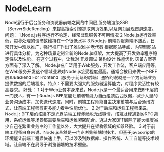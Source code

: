 <!--
 * @Descripttion: 
 * @Author: Fiona.xu
 * @version: 
 * @Date: 2021-01-26 12:40:32
 * @LastEditors: Fiona.xu
 * @LastEditTime: 2021-01-26 13:19:31
-->
# NodeLearn
Node运行于后台服务和浏览器前端之间的中间层,服务端渲染SSR（ServerSideRending）来提高搜索引擎抓取网页效果,以及网页展现首屏速度。
问题：
1.Node.js程序运行不稳定，经常出现服务不可用情况
2.Node.js运行效率低，每秒处理的请求数维持在一个很低水平
3.Node.js 前端对服务端不熟悉，日常开发中难以推广，强行推广作出了难以维护老代码
根据网站特点，内容型网站进行具体分析，为这种场景定制全新的Node.js框架，大大提高了开发效率程序稳定性以及性能。
在这个过程中，让我对
开发调试
架构设计
性能优化
灾备方案等方面有了深入了解。
Node.js被广泛用于Web服务，开发工作流，客户端应用等,在Web服务开发这个领域业界对Node.js接受程度最高。通常会被用来做一个BFF层即Backend For Frontend（服务于前端的后端）通俗的说就是一个为前端业务提供数据的后端程序。特点：不需要太强大的服务器运算能力，对程序灵活性有较高要求。
好处：
1.对于Web业务本身来说，Node.js是一个最适合用来做BFF层的一门技术，有一个Node.js BFF层能让前端有能力自由组装后台数据，减少大量的业务沟通成本，加快迭代速度，同时，前端工程师能自主决定前端与后台通讯方式，让前端工程师有更多能力着手性能优化。
2.对于后端和运维工程师来说，Node.js BFF层的搭建不是光靠前端工程师就能完成事情，搭建过程遇到的RPC调用，系统运维等场景都需要后端和运维紧密配合。通过大家BFF层除了能大幅度减少自己在繁重业务中的工作量以外，大大提升在架构领域的知识经验。
3.对于前端工程师自身来说，Node.js虽然是一门非浏览器端的技术，但基于javascript的环境能让前端工程师快速上手。可以涉及到数据库、操作系统、人工自能等技术领域。让前端不在局限于浏览器端的技术壁垒。
